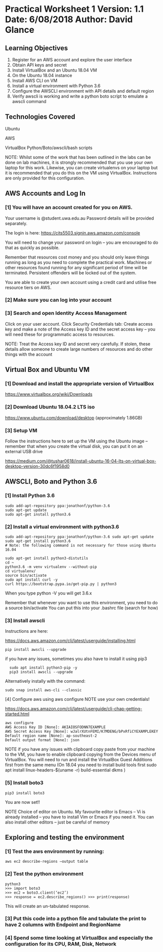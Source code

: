 # Practical Worksheet 1 Version: 1.1 Date: 6/08/2018 Author: David Glance

## Learning Objectives

1. Register for an AWS account and explore the user interface
1. Obtain API keys and secret
1. Install VirtualBox and an Ubuntu 18.04 VM
1. On the Ubuntu 18.04 instance
1. Install AWS CLI on VM
1. Install a virtual environment with Python 3.6
1. Configure the AWSCLI environment with API details and default region
1. Verify awscli is working and write a python boto script to emulate a awscli command

## Technologies Covered

Ubuntu

AWS

VirtualBox Python/Boto/awscli/bash scripts

NOTE: Whilst some of the work that has been outlined in the labs can be done on lab machines, it is strongly recommended that you use your own laptop for this work. Likewise, you can create virtualenvs on your laptop but it is recommended that you do this on the VM using VirtualBox. Instructions are only provided for this configuration.

## AWS Accounts and Log In
### [1] You will have an account created for you on AWS.

Your username is <student number>@student.uwa.edu.au Password details will be provided separately.

The login is here: https://cits5503.signin.aws.amazon.com/console

You will need to change your password on login – you are encouraged to do that as quickly as possible.

Remember that resources cost money and you should only leave things running as long as you need to complete the practical work. Machines or other resources found running for any significant period of time will be terminated. Persistent offenders will be locked out of the system.

You are able to create your own account using a credit card and utilise free resource tiers on AWS.

### [2] Make sure you can log into your account
### [3] Search and open Identity Access Management

Click on your user account. Click Security Credentials tab: Create access key and make a note of the Access key ID and the secret access key – you will need these for programmatic access to resources.

NOTE: Treat the Access key ID and secret very carefully. If stolen, these details allow someone to create large numbers of resources and do other things with the account

## Virtual Box and Ubuntu VM

### [1] Download and install the appropriate version of VirtualBox

https://www.virtualbox.org/wiki/Downloads

### [2] Download Ubuntu 18.04.2 LTS iso

https://www.ubuntu.com/download/desktop (approximately 1.86GB)

### [3] Setup VM

Follow the instructions here to set up the VM using the Ubuntu image – remember that when you create the virtual disk, you can put it on an external USB drive

https://medium.com/@tushar0618/install-ubuntu-16-04-lts-on-virtual-box-desktop-version-30dc6f1958d0

## AWSCLI, Boto and Python 3.6

### [1] Install Python 3.6

```
sudo add-apt-repository ppa:jonathonf/python-3.6
sudo apt-get update
sudo apt-get install python3.6
```

### [2] Install a virtual environment with python3.6

```
sudo add-apt-repository ppa:jonathonf/python-3.6 sudo apt-get update
sudo apt-get install python3.6
# Note: the following command is not necessary for those using Ubuntu 16.04

sudo apt-get install python3-distutils
cd ~
python3.6 -m venv virtualenv --without-pip
cd virtualenv/
source bin/activate
sudo apt install curl -y
curl https://bootstrap.pypa.io/get-pip.py | python3
```

When you type python -V you will get 3.6.x

Remember that whenever you want to use this environment, you need to do a source bin/activate
You can put this into your .bashrc file (search for how)

### [3] Install awscli

Instructions are here:

https://docs.aws.amazon.com/cli/latest/userguide/installing.html

```
pip install awscli --upgrade
```

if you have any issues, sometimes you also have to install it using pip3

```
  sudo apt install python3-pip -y
  pip3 install awscli --upgrade
```

Alternatively instally with the command:

```
sudo snap install aws-cli --classic
```

[4] Configure aws using aws configure NOTE use your own credentials!

https://docs.aws.amazon.com/cli/latest/userguide/cli-chap-getting-started.html

```
aws configure
AWS Access Key ID [None]: AKIAIOSFODNN7EXAMPLE
AWS Secret Access Key [None]: wJalrXUtnFEMI/K7MDENG/bPxRfiCYEXAMPLEKEY
Default region name [None]: ap-southeast-2
Default output format [None]: json
```

NOTE if you have any issues with clipboard copy paste from your machine to the VM, you have to enable clipboard copying from the Devices menu of VirtualBox. You will need to run and install the VirtualBox Guest Additions first from the same menu (On 18.04 you need to install build tools first sudo apt install linux-headers-$(uname -r) build-essential dkms
)

### [5] Install boto3

```
pip3 install boto3
```

You are now set!!

NOTE Choice of editor on Ubuntu. My favourite editor is Emacs – Vi is already installed – you have to install Vim or Emacs if you need it. You can also install other editors – just be careful of memory

## Exploring and testing the environment
### [1] Test the aws environment by running:

```
aws ec2 describe-regions –output table
```

### [2] Test the python environment

```
python3
>>> import boto3
>>> ec2 = boto3.client(‘ec2’)
>>> response = ec2.describe_regions() >>> print(response)
```

This will create an un-tabulated response.

### [3] Put this code into a python file and tabulate the print to have 2 columns with Endpoint and RegionName

### [4] Spend some time looking at VirtualBox and especially the configuration for its CPU, RAM, Disk, Network
